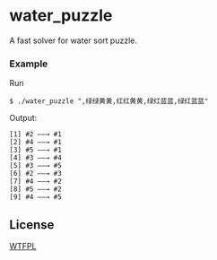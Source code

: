 # water_puzzle
A fast solver for water sort puzzle.

### Example
Run
```
$ ./water_puzzle ",绿绿黄黄,红红黄黄,绿红蓝蓝,绿红蓝蓝"
```
Output:
```
[1] #2 ――→ #1
[2] #4 ――→ #1
[3] #5 ――→ #1
[4] #3 ――→ #4
[5] #3 ――→ #5
[6] #2 ――→ #3
[7] #4 ――→ #2
[8] #5 ――→ #2
[9] #4 ――→ #5
```

## License
[WTFPL](http://www.wtfpl.net/txt/copying)
